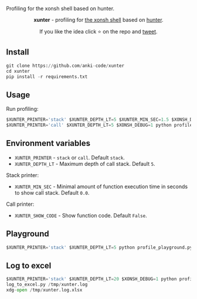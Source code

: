 Profiling for the xonsh shell based on hunter.
<p align="center">
<b>xunter</b> - profiling for <a href="https://xon.sh">the xonsh shell</a> based on <a href="https://github.com/ionelmc/python-hunter">hunter</a>.
</p>

<p align="center">  
If you like the idea click ⭐ on the repo and <a href="https://twitter.com/intent/tweet?text=Nice%20prompt%20for%20the%20xonsh%20shell!&url=https://github.com/anki-code/xontrib-xontrib-prompt-starship" target="_blank">tweet</a>.
</p>

## Install

```python
git clone https://github.com/anki-code/xunter 
cd xunter
pip install -r requirements.txt
```

## Usage

Run profiling:
```python
$XUNTER_PRINTER='stack' $XUNTER_DEPTH_LT=5 $XUNTER_MIN_SEC=1.5 $XONSH_DEBUG=1 python profile_xonsh.py --no-rc -c "print('Catch Me If You Can')"
$XUNTER_PRINTER='call' $XUNTER_DEPTH_LT=5 $XONSH_DEBUG=1 python profile_xonsh.py --no-rc -c "print('Catch Me If You Can')"
```

## Environment variables

* `XUNTER_PRINTER` - `stack` or `call`. Default `stack`.
* `XUNTER_DEPTH_LT` - Maximum depth of call stack. Default `5`. 

Stack printer:
* `XUNTER_MIN_SEC` - Minimal amount of function execution time in seconds to show call stack. Default `0.0`.

Call printer:
* `XUNTER_SHOW_CODE` - Show function code. Default `False`.

## Playground

```python
$XUNTER_PRINTER='stack' $XUNTER_DEPTH_LT=5 python profile_playground.py
```

## Log to excel

```python
$XUNTER_PRINTER='stack' $XUNTER_DEPTH_LT=20 $XONSH_DEBUG=1 python profile_xonsh.py --no-rc -c "print(123)" e> /tmp/xunter.log
log_to_excel.py /tmp/xunter.log
xdg-open /tmp/xunter.log.xlsx
```

